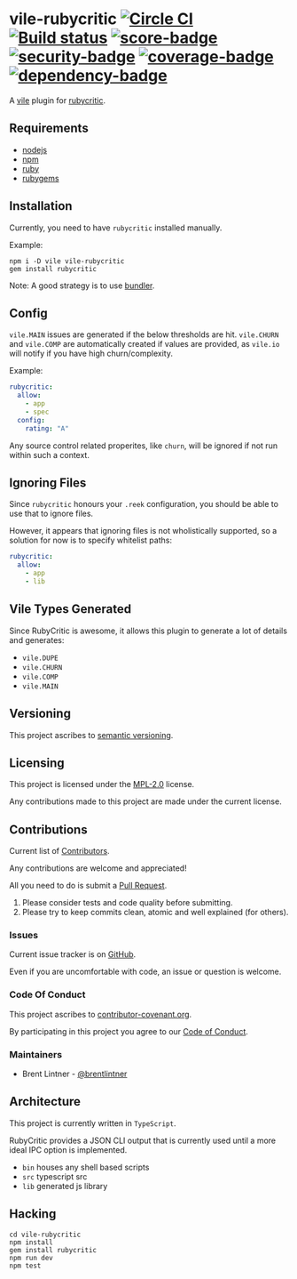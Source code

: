 # vile-rubycritic [![Circle CI](https://circleci.com/gh/forthright/vile-rubycritic.svg?style=shield&circle-token=61a8841f037b8768d87856aef807feb441557a58)](https://circleci.com/gh/forthright/vile-rubycritic) [![Build status](https://ci.appveyor.com/api/projects/status/lmt7hdfluqp60cw3/branch/master?svg=true)](https://ci.appveyor.com/project/brentlintner/vile-rubycritic/branch/master) [![score-badge](https://vile.io/api/v0/projects/vile-rubycritic/badges/score?token=USryyHar5xQs7cBjNUdZ)](https://vile.io/~brentlintner/vile-rubycritic) [![security-badge](https://vile.io/api/v0/projects/vile-rubycritic/badges/security?token=USryyHar5xQs7cBjNUdZ)](https://vile.io/~brentlintner/vile-rubycritic) [![coverage-badge](https://vile.io/api/v0/projects/vile-rubycritic/badges/coverage?token=USryyHar5xQs7cBjNUdZ)](https://vile.io/~brentlintner/vile-rubycritic) [![dependency-badge](https://vile.io/api/v0/projects/vile-rubycritic/badges/dependency?token=USryyHar5xQs7cBjNUdZ)](https://vile.io/~brentlintner/vile-rubycritic)

A [vile](https://vile.io) plugin for [rubycritic](https://github.com/whitesmith/rubycritic).

## Requirements

- [nodejs](http://nodejs.org)
- [npm](http://npmjs.org)
- [ruby](http://ruby-lang.org)
- [rubygems](http://rubygems.org)

## Installation

Currently, you need to have `rubycritic` installed manually.

Example:

    npm i -D vile vile-rubycritic
    gem install rubycritic

Note: A good strategy is to use [bundler](http://bundler.io).

## Config

`vile.MAIN` issues are generated if the below thresholds
are hit. `vile.CHURN` and `vile.COMP` are automatically
created if values are provided, as `vile.io` will notify
if you have high churn/complexity.

Example:

```yaml
rubycritic:
  allow:
    - app
    - spec
  config:
    rating: "A"
```

Any source control related properites, like `churn`, will be ignored
if not run within such a context.

## Ignoring Files

Since `rubycritic` honours your `.reek` configuration, you should be able
to use that to ignore files.

However, it appears that ignoring files is not wholistically supported,
so a solution for now is to specify whitelist paths:

```yaml
rubycritic:
  allow:
    - app
    - lib
```

## Vile Types Generated

Since RubyCritic is awesome, it allows this plugin to generate a lot
of details and generates:

* `vile.DUPE`
* `vile.CHURN`
* `vile.COMP`
* `vile.MAIN`

## Versioning

This project ascribes to [semantic versioning](http://semver.org).

## Licensing

This project is licensed under the [MPL-2.0](LICENSE) license.

Any contributions made to this project are made under the current license.

## Contributions

Current list of [Contributors](https://github.com/forthright/vile-rubycritic/graphs/contributors).

Any contributions are welcome and appreciated!

All you need to do is submit a [Pull Request](https://github.com/forthright/vile-rubycritic/pulls).

1. Please consider tests and code quality before submitting.
2. Please try to keep commits clean, atomic and well explained (for others).

### Issues

Current issue tracker is on [GitHub](https://github.com/forthright/vile-rubycritic/issues).

Even if you are uncomfortable with code, an issue or question is welcome.

### Code Of Conduct

This project ascribes to [contributor-covenant.org](http://contributor-covenant.org).

By participating in this project you agree to our [Code of Conduct](CODE_OF_CONDUCT.md).

### Maintainers

- Brent Lintner - [@brentlintner](http://github.com/brentlintner)

## Architecture

This project is currently written in `TypeScript`.

RubyCritic provides a JSON CLI output that is currently used
until a more ideal IPC option is implemented.

- `bin` houses any shell based scripts
- `src` typescript src
- `lib` generated js library

## Hacking

    cd vile-rubycritic
    npm install
    gem install rubycritic
    npm run dev
    npm test
